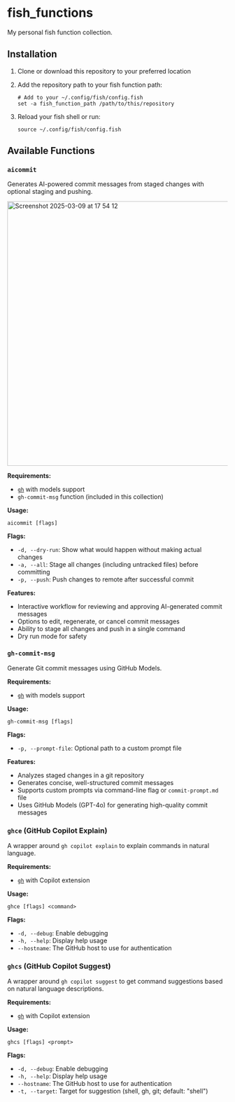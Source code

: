 # fish_functions

My personal fish function collection.

## Installation

1. Clone or download this repository to your preferred location
2. Add the repository path to your fish function path:

   ```fish
   # Add to your ~/.config/fish/config.fish
   set -a fish_function_path /path/to/this/repository
   ```

3. Reload your fish shell or run:

   ```fish
   source ~/.config/fish/config.fish
   ```

## Available Functions

### `aicommit`

Generates AI-powered commit messages from staged changes with optional staging and pushing.

<img width="605" alt="Screenshot 2025-03-09 at 17 54 12" src="https://github.com/user-attachments/assets/6fc4ae57-f034-46ae-8f30-cac6c856691d" />

**Requirements:**

- [`gh`](https://cli.github.com/) with models support
- `gh-commit-msg` function (included in this collection)

**Usage:**

```fish
aicommit [flags]
```

**Flags:**

- `-d, --dry-run`: Show what would happen without making actual changes
- `-a, --all`: Stage all changes (including untracked files) before committing
- `-p, --push`: Push changes to remote after successful commit

**Features:**

- Interactive workflow for reviewing and approving AI-generated commit messages
- Options to edit, regenerate, or cancel commit messages
- Ability to stage all changes and push in a single command
- Dry run mode for safety

### `gh-commit-msg`

Generate Git commit messages using GitHub Models.

**Requirements:**

- [`gh`](https://cli.github.com/) with models support

**Usage:**

```fish
gh-commit-msg [flags]
```

**Flags:**

- `-p, --prompt-file`: Optional path to a custom prompt file

**Features:**

- Analyzes staged changes in a git repository
- Generates concise, well-structured commit messages
- Supports custom prompts via command-line flag or `commit-prompt.md` file
- Uses GitHub Models (GPT-4o) for generating high-quality commit messages

### `ghce` (GitHub Copilot Explain)

A wrapper around `gh copilot explain` to explain commands in natural language.

**Requirements:**

- [`gh`](https://cli.github.com/) with Copilot extension

**Usage:**

```fish
ghce [flags] <command>
```

**Flags:**

- `-d, --debug`: Enable debugging
- `-h, --help`: Display help usage
- `--hostname`: The GitHub host to use for authentication

### `ghcs` (GitHub Copilot Suggest)

A wrapper around `gh copilot suggest` to get command suggestions based on natural language descriptions.

**Requirements:**

- [`gh`](https://cli.github.com/) with Copilot extension

**Usage:**

```fish
ghcs [flags] <prompt>
```

**Flags:**

- `-d, --debug`: Enable debugging
- `-h, --help`: Display help usage
- `--hostname`: The GitHub host to use for authentication
- `-t, --target`: Target for suggestion (shell, gh, git; default: "shell")
